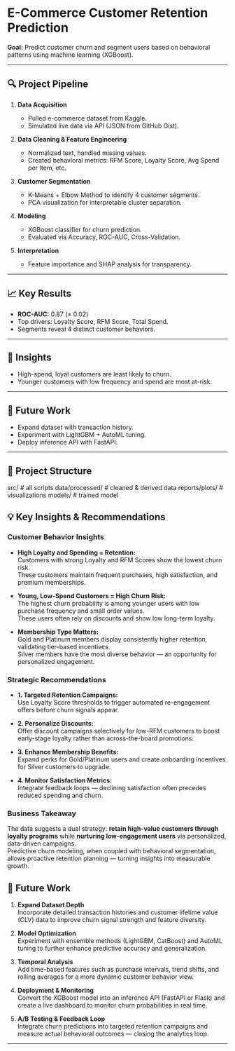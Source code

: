 # E-Commerce Customer Retention Prediction

**Goal:** Predict customer churn and segment users based on behavioral patterns using machine learning (XGBoost).

---

## 🔍 Project Pipeline
1. **Data Acquisition**
   - Pulled e-commerce dataset from Kaggle.
   - Simulated live data via API (JSON from GitHub Gist).

2. **Data Cleaning & Feature Engineering**
   - Normalized text, handled missing values.
   - Created behavioral metrics: RFM Score, Loyalty Score, Avg Spend per Item, etc.

3. **Customer Segmentation**
   - K-Means + Elbow Method to identify 4 customer segments.
   - PCA visualization for interpretable cluster separation.

4. **Modeling**
   - XGBoost classifier for churn prediction.
   - Evaluated via Accuracy, ROC-AUC, Cross-Validation.

5. **Interpretation**
   - Feature importance and SHAP analysis for transparency.

---

## 📈 Key Results
- **ROC-AUC:** 0.87 (± 0.02)
- Top drivers: Loyalty Score, RFM Score, Total Spend.
- Segments reveal 4 distinct customer behaviors.

---

## 🧠 Insights
- High-spend, loyal customers are least likely to churn.  
- Younger customers with low frequency and spend are most at-risk.

---

## 🚀 Future Work
- Expand dataset with transaction history.
- Experiment with LightGBM + AutoML tuning.
- Deploy inference API with FastAPI.

---

## 📂 Project Structure
src/ # all scripts
data/processed/ # cleaned & derived data
reports/plots/ # visualizations
models/ # trained model

## 💡 Key Insights & Recommendations

### Customer Behavior Insights
- **High Loyalty and Spending = Retention:**  
  Customers with strong Loyalty and RFM Scores show the lowest churn risk.  
  These customers maintain frequent purchases, high satisfaction, and premium memberships.

- **Young, Low-Spend Customers = High Churn Risk:**  
  The highest churn probability is among younger users with low purchase frequency and small order values.  
  These users often rely on discounts and show low long-term loyalty.

- **Membership Type Matters:**  
  Gold and Platinum members display consistently higher retention, validating tier-based incentives.  
  Silver members have the most diverse behavior — an opportunity for personalized engagement.

### Strategic Recommendations
- **1. Targeted Retention Campaigns:**  
  Use Loyalty Score thresholds to trigger automated re-engagement offers before churn signals appear.  

- **2. Personalize Discounts:**  
  Offer discount campaigns selectively for low-RFM customers to boost early-stage loyalty rather than across-the-board promotions.

- **3. Enhance Membership Benefits:**  
  Expand perks for Gold/Platinum users and create onboarding incentives for Silver customers to upgrade.

- **4. Monitor Satisfaction Metrics:**  
  Integrate feedback loops — declining satisfaction often precedes reduced spending and churn.

### Business Takeaway
The data suggests a dual strategy: **retain high-value customers through loyalty programs** while **nurturing low-engagement users** via personalized, data-driven campaigns.  
Predictive churn modeling, when coupled with behavioral segmentation, allows proactive retention planning — turning insights into measurable growth.

## 🔮 Future Work

1. **Expand Dataset Depth**  
   Incorporate detailed transaction histories and customer lifetime value (CLV) data to improve churn signal strength and feature diversity.

2. **Model Optimization**  
   Experiment with ensemble methods (LightGBM, CatBoost) and AutoML tuning to further enhance predictive accuracy and generalization.

3. **Temporal Analysis**  
   Add time-based features such as purchase intervals, trend shifts, and rolling averages for a more dynamic customer behavior view.

4. **Deployment & Monitoring**  
   Convert the XGBoost model into an inference API (FastAPI or Flask) and create a live dashboard to monitor churn probabilities in real time.

5. **A/B Testing & Feedback Loop**  
   Integrate churn predictions into targeted retention campaigns and measure actual behavioral outcomes — closing the analytics loop.

---
